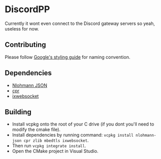# DiscordPP
Currently it wont even connect to the Discord gateway servers so yeah, useless for now.

## Contributing
Please follow [Google's styling guide](https://google.github.io/styleguide/cppguide.html#Naming) for naming convention.

## Dependencies
- [Nlohmann JSON](https://github.com/nlohmann/json)
- [cpr](https://github.com/whoshuu/cpr)
- [ixwebsocket](https://github.com/machinezone/IXWebSocket)

## Building
- Install vcpkg onto the root of your C drive (if you dont you'll need to modify the cmake file).
- Install dependencies by running command: `vcpkg install nlohmann-json cpr zlib mbedtls ixwebsocket`.
- Then run `vcpkg integrate install`.
- Open the CMake project in Visual Studio.
